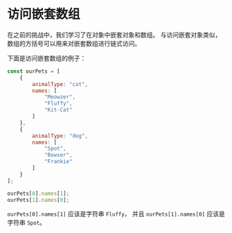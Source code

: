 # 访问嵌套数组

在之前的挑战中，我们学习了在对象中嵌套对象和数组。 与访问嵌套对象类似，数组的方括号可以用来对嵌套数组进行链式访问。

下面是访问嵌套数组的例子：

```javascript
const ourPets = [
    {
        animalType: "cat",
        names: [
            "Meowzer",
            "Fluffy",
            "Kit-Cat"
        ]
    },
    {
        animalType: "dog",
        names: [
            "Spot",
            "Bowser",
            "Frankie"
        ]
    }
];

ourPets[0].names[1];
ourPets[1].names[0];
```

`ourPets[0].names[1]` 应该是字符串 `Fluffy`， 并且 `ourPets[1].names[0]` 应该是字符串 `Spot`。